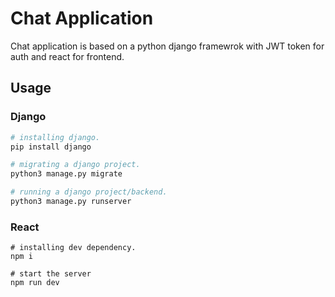# Chat Application
Chat application is based on a python django framewrok with JWT token for auth and react for frontend.

## Usage

### Django

```python
# installing django.
pip install django

# migrating a django project.
python3 manage.py migrate

# running a django project/backend.
python3 manage.py runserver
```
### React

```react
# installing dev dependency.
npm i

# start the server
npm run dev
```
